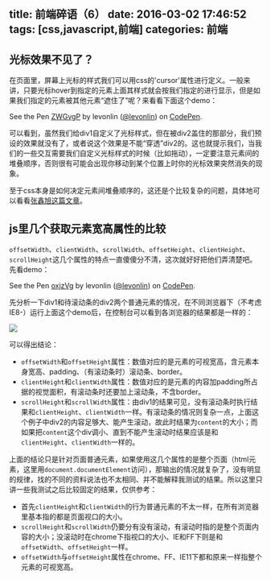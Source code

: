 title: 前端碎语（6）
date: 2016-03-02 17:46:52
tags: [css,javascript,前端]
categories: 前端
---
## 光标效果不见了？
在页面里，屏幕上光标的样式我们可以用css的'cursor'属性进行定义。一般来讲，只要光标hover到指定的元素上面其样式就会按我们指定的进行显示，但是如果我们指定的元素被其他元素“遮住了”呢？来看看下面这个demo：

<p data-height="257" data-theme-id="17410" data-slug-hash="ZWGvgP" data-default-tab="result" data-user="levonlin" class="codepen">See the Pen <a href="http://codepen.io/levonlin/pen/ZWGvgP/">ZWGvgP</a> by levonlin (<a href="http://codepen.io/levonlin">@levonlin</a>) on <a href="http://codepen.io">CodePen</a>.</p>
<script async src="//assets.codepen.io/assets/embed/ei.js"></script>

可以看到，虽然我们给div1自定义了光标样式，但在被div2盖住的那部分，我们预设的效果就没有了，或者说这个效果是不能“穿透”div2的。这也就提示我们，当我们的一些交互需要我们自定义光标样式的时候（比如拖动），一定要注意元素间的堆叠顺序，否则很有可能会出现你移动到某个位置上时你的光标效果突然消失的现象。

至于css本身是如何决定元素间堆叠顺序的，这还是个比较复杂的问题，具体地可以看看[张鑫旭这篇文章](http://www.zhangxinxu.com/wordpress/2016/01/understand-css-stacking-context-order-z-index/)。

## js里几个获取元素宽高属性的比较
`offsetWidth`、`clientWidth`、`scrollWidth`、`offsetHeight`、`clientHeight`、`scrollHeight`这几个属性的特点一直傻傻分不清，这次就好好把他们弄清楚吧。先看demo：
<p data-height="257" data-theme-id="17410" data-slug-hash="oxjzVg" data-default-tab="result" data-user="levonlin" class="codepen">See the Pen <a href="http://codepen.io/levonlin/pen/oxjzVg/">oxjzVg</a> by levonlin (<a href="http://codepen.io/levonlin">@levonlin</a>) on <a href="http://codepen.io">CodePen</a>.</p>
<script async src="//assets.codepen.io/assets/embed/ei.js"></script>

先分析一下div1和待滚动条的div2两个普通元素的情况，在不同浏览器下（不考虑IE8-）运行上面这个demo后，在控制台可以看到各浏览器的结果都是一样的：

![](http://ww1.sinaimg.cn/large/85ad0d9cjw1f1l1wdh14kj208507edg8.jpg)

可以得出结论：

* `offsetWidth`和`offsetHeight`属性：数值对应的是元素的可视宽高，含元素本身宽高、padding、（有滚动条时）滚动条、border。
* `clientHeight`和`clientWidth`属性：数值对应的是元素的内容加padding所占据的视觉面积，有滚动条时还要加上滚动条，不含border。
* `scrollHeight`和`scrollWidth`属性：由div1的结果可见，没有滚动条时执行结果和`clientHeight`、`clientWidth`一样。有滚动条的情况则复杂一点，上面这个例子中div2的内容足够大、能产生滚动，故此时结果为`content`的大小；而如果把`content`这个div调小、直到不能产生滚动时结果应该是和`clientHeight`、`clientWidth`一样的。

上面的结论只是针对页面普通元素，如果使用这几个属性的是整个页面（html元素，这里用`document.documentElement`访问），那输出的情况就复杂了，没有明显的规律，找的不同的资料说法也不太相同、并不能解释我测试的结果。所以这里只讲一些我测试之后比较固定的结果，仅供参考：

* 首先`clientHeight`和`clientWidth`的行为普通元素的不太一样，在所有浏览器里基本指的都是页面视口的大小。
* `scrollHeight`和`scrollWidth`仍要分有没有滚动，有滚动时指的是整个页面内容的大小；没滚动时在chrome下指视口的大小、IE和FF下则是和`offsetWidth`、`offsetHeight`一样。
* `offsetWidth`与`offsetHeight`属性在chrome、FF、IE11下都和原来一样指整个元素的可视宽高。
